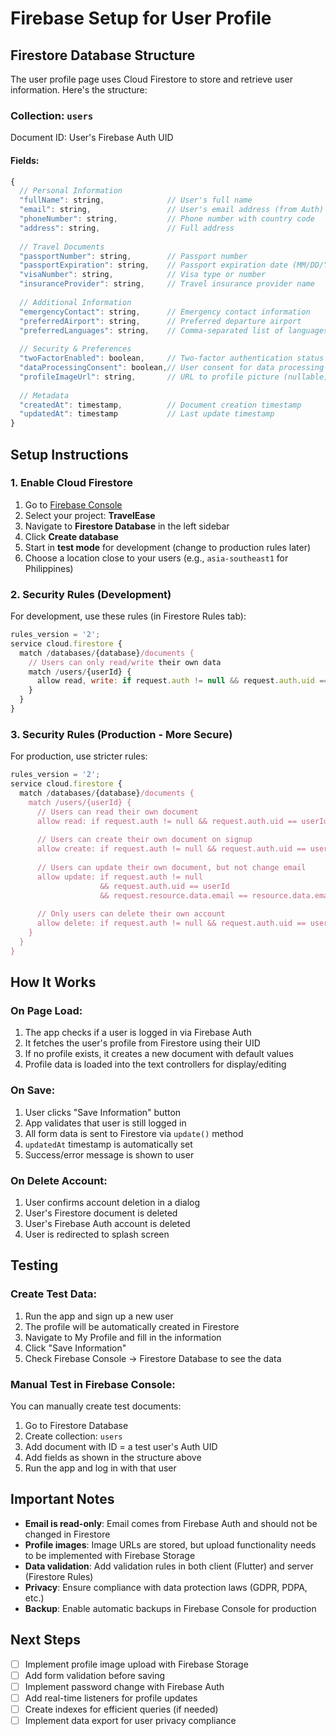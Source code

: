 # Firebase Setup for User Profile

## Firestore Database Structure

The user profile page uses Cloud Firestore to store and retrieve user information. Here's the structure:

### Collection: `users`
Document ID: User's Firebase Auth UID

#### Fields:

```javascript
{
  // Personal Information
  "fullName": string,              // User's full name
  "email": string,                 // User's email address (from Auth)
  "phoneNumber": string,           // Phone number with country code
  "address": string,               // Full address
  
  // Travel Documents
  "passportNumber": string,        // Passport number
  "passportExpiration": string,    // Passport expiration date (MM/DD/YYYY)
  "visaNumber": string,            // Visa type or number
  "insuranceProvider": string,     // Travel insurance provider name
  
  // Additional Information
  "emergencyContact": string,      // Emergency contact information
  "preferredAirport": string,      // Preferred departure airport
  "preferredLanguages": string,    // Comma-separated list of languages
  
  // Security & Preferences
  "twoFactorEnabled": boolean,     // Two-factor authentication status
  "dataProcessingConsent": boolean,// User consent for data processing
  "profileImageUrl": string,       // URL to profile picture (nullable)
  
  // Metadata
  "createdAt": timestamp,          // Document creation timestamp
  "updatedAt": timestamp           // Last update timestamp
}
```

## Setup Instructions

### 1. Enable Cloud Firestore

1. Go to [Firebase Console](https://console.firebase.google.com/)
2. Select your project: **TravelEase**
3. Navigate to **Firestore Database** in the left sidebar
4. Click **Create database**
5. Start in **test mode** for development (change to production rules later)
6. Choose a location close to your users (e.g., `asia-southeast1` for Philippines)

### 2. Security Rules (Development)

For development, use these rules (in Firestore Rules tab):

```javascript
rules_version = '2';
service cloud.firestore {
  match /databases/{database}/documents {
    // Users can only read/write their own data
    match /users/{userId} {
      allow read, write: if request.auth != null && request.auth.uid == userId;
    }
  }
}
```

### 3. Security Rules (Production - More Secure)

For production, use stricter rules:

```javascript
rules_version = '2';
service cloud.firestore {
  match /databases/{database}/documents {
    match /users/{userId} {
      // Users can read their own document
      allow read: if request.auth != null && request.auth.uid == userId;
      
      // Users can create their own document on signup
      allow create: if request.auth != null && request.auth.uid == userId;
      
      // Users can update their own document, but not change email
      allow update: if request.auth != null 
                    && request.auth.uid == userId
                    && request.resource.data.email == resource.data.email;
      
      // Only users can delete their own account
      allow delete: if request.auth != null && request.auth.uid == userId;
    }
  }
}
```

## How It Works

### On Page Load:
1. The app checks if a user is logged in via Firebase Auth
2. It fetches the user's profile from Firestore using their UID
3. If no profile exists, it creates a new document with default values
4. Profile data is loaded into the text controllers for display/editing

### On Save:
1. User clicks "Save Information" button
2. App validates that user is still logged in
3. All form data is sent to Firestore via `update()` method
4. `updatedAt` timestamp is automatically set
5. Success/error message is shown to user

### On Delete Account:
1. User confirms account deletion in a dialog
2. User's Firestore document is deleted
3. User's Firebase Auth account is deleted
4. User is redirected to splash screen

## Testing

### Create Test Data:

1. Run the app and sign up a new user
2. The profile will be automatically created in Firestore
3. Navigate to My Profile and fill in the information
4. Click "Save Information"
5. Check Firebase Console → Firestore Database to see the data

### Manual Test in Firebase Console:

You can manually create test documents:

1. Go to Firestore Database
2. Create collection: `users`
3. Add document with ID = a test user's Auth UID
4. Add fields as shown in the structure above
5. Run the app and log in with that user

## Important Notes

- **Email is read-only**: Email comes from Firebase Auth and should not be changed in Firestore
- **Profile images**: Image URLs are stored, but upload functionality needs to be implemented with Firebase Storage
- **Data validation**: Add validation rules in both client (Flutter) and server (Firestore Rules)
- **Privacy**: Ensure compliance with data protection laws (GDPR, PDPA, etc.)
- **Backup**: Enable automatic backups in Firebase Console for production

## Next Steps

- [ ] Implement profile image upload with Firebase Storage
- [ ] Add form validation before saving
- [ ] Implement password change with Firebase Auth
- [ ] Add real-time listeners for profile updates
- [ ] Create indexes for efficient queries (if needed)
- [ ] Implement data export for user privacy compliance
